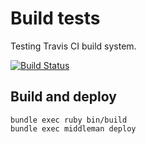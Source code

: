 # Build tests

Testing Travis CI build system.

[![Build Status](https://travis-ci.org/olistik/build-tests.svg?branch=master)](https://travis-ci.org/olistik/build-tests)

## Build and deploy

```
bundle exec ruby bin/build
bundle exec middleman deploy
```
